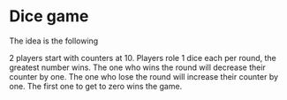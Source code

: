 # Dice game

The idea is the following

2 players start with counters at 10.
Players role 1 dice each per round, the greatest number wins.
The one who wins the round will decrease their counter by one.
The one who lose the round will increase their counter by one.
The first one to get to zero wins the game.
